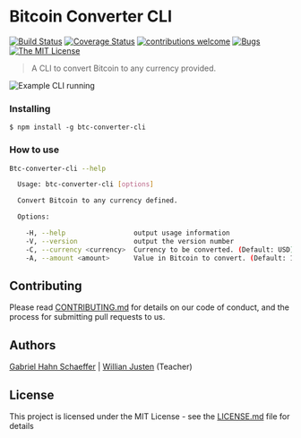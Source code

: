# Bitcoin Converter CLI

[![Build Status](https://travis-ci.org/gabriel-hahn/btc-converter-cli.svg?branch=master)](https://travis-ci.org/gabriel-hahn/btc-converter-cli) [![Coverage Status](https://coveralls.io/repos/github/gabriel-hahn/btc-converter-cli/badge.svg?branch=master)](https://coveralls.io/github/gabriel-hahn/btc-converter-cli?branch=master) [![contributions welcome](https://img.shields.io/badge/contributions-welcome-brightgreen.svg?style=flat)](https://github.com/gabriel-hahn/btc-converter-cli/pulls) [![Bugs](https://img.shields.io/github/issues/gabriel-hahn/btc-converter-cli/bug.svg)](https://github.com/gabriel-hahn/btc-converter-cli/issues?utf8=?&q=is%3Aissue+is%3Aopen+label%3Abug) [![The MIT License](https://img.shields.io/badge/license-MIT-blue.svg?style=flat-square)](http://opensource.org/licenses/MIT)

> A CLI to convert Bitcoin to any currency provided.

![Example CLI running](img/example.gif)

### Installing

```
$ npm install -g btc-converter-cli
```

### How to use

```sh
Btc-converter-cli --help

  Usage: btc-converter-cli [options]

  Convert Bitcoin to any currency defined.

  Options:

    -H, --help                 output usage information
    -V, --version              output the version number
    -C, --currency <currency>  Currency to be converted. (Default: USD)
    -A, --amount <amount>      Value in Bitcoin to convert. (Default: 1)
```

## Contributing

Please read [CONTRIBUTING.md](CONTRIBUTING.md) for details on our code of conduct, and the process for submitting pull requests to us.

## Authors

[Gabriel Hahn Schaeffer](https://github.com/gabriel-hahn/) | 
[Willian Justen](https://github.com/willianjusten/) (Teacher)

## License

This project is licensed under the MIT License - see the [LICENSE.md](LICENSE.md) file for details

